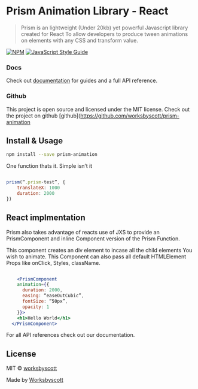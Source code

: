 # Prism Animation Library - React 

> Prism is an lightweight (Under 20kb) yet powerful Javascript library created for React To allow developers to produce tween animations on elements with any CSS and transform value.  

[![NPM](https://img.shields.io/npm/v/prism-animation.svg)](https://www.npmjs.com/package/prism-animation) [![JavaScript Style Guide](https://img.shields.io/badge/code_style-standard-brightgreen.svg)](https://standardjs.com)

### Docs

Check out [documentation](prism.worksbyscott.uk) for guides and a full API reference.

### Github

This project is open source and licensed under the MIT license. Check out the project on github [github](https://github.com/worksbyscott/prism-animation

## Install & Usage

```bash
npm install --save prism-animation
```

One function thats it. Simple isn’t it

```js

prism(“.prism-test”, {
    translateX: 1000
    duration: 2000
})

```

## React implmentation

Prism also takes advantage of reacts use of JXS to provide an 
PrismComponent and inline Component version of the Prism
Function. 

This component creates an div element to incase all the child elements
You wish to animate. This Component can also pass all default HTMLElement
Props like onClick, Styles, className.


```jsx

    <PrismComponent
    animation={{
      duration: 2000,
      easing: “easeOutCubic”,
      fontSize: “50px”,
      opacity: 1
    }}>
    <h1>Hello World</h1>
  </PrismComponent>

```

For all API references check out our documentation. 

## License

MIT © [worksbyscott](https://github.com/worksbyscott)

Made by [Worksbyscott](worksbyscott.uk)
